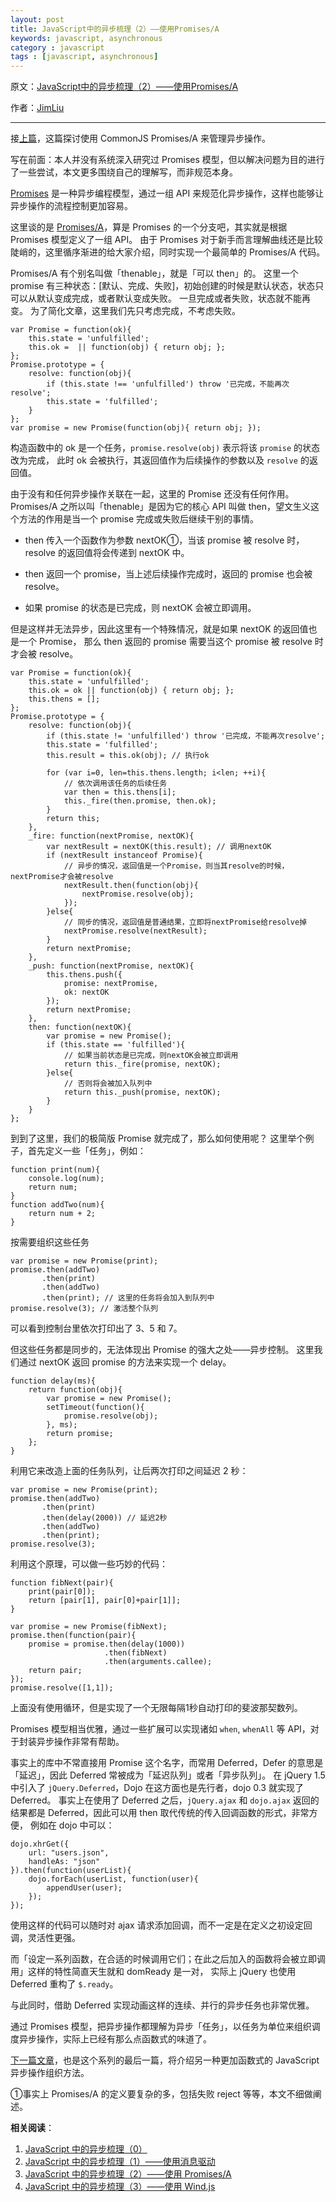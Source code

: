 ```yaml
---
layout: post
title: JavaScript中的异步梳理（2）——使用Promises/A
keywords: javascript, asynchronous
category : javascript
tags : [javascript, asynchronous]
---
```


原文：[JavaScript中的异步梳理（2）——使用Promises/A](http://jimliu.net/?p=64)

作者：[JimLiu](http://jimliu.net)

----------------------------------------------------

接[上篇](http://justjavac.com/javascript/2013/08/08/asynchronous-in-javascript-1-message-driven.html)，这篇探讨使用 CommonJS Promises/A 来管理异步操作。

写在前面：本人并没有系统深入研究过 Promises 模型，但以解决问题为目的进行了一些尝试，本文更多围绕自己的理解写，而非规范本身。

[Promises][] 是一种异步编程模型，通过一组 API 来规范化异步操作，这样也能够让异步操作的流程控制更加容易。

[Promises]: http://wiki.commonjs.org/wiki/Promises

这里谈的是 [Promises/A][]，算是 Promises 的一个分支吧，其实就是根据 Promises 模型定义了一组 API。
由于 Promises 对于新手而言理解曲线还是比较陡峭的，这里循序渐进的给大家介绍，同时实现一个最简单的 Promises/A 代码。

[Promises/A]: http://jimliu.net/Promises/A

Promises/A 有个别名叫做「thenable」，就是「可以 then」的。
这里一个 promise 有三种状态：[默认、完成、失败]，初始创建的时候是默认状态，状态只可以从默认变成完成，或者默认变成失败。
一旦完成或者失败，状态就不能再变。
为了简化文章，这里我们先只考虑完成，不考虑失败。

	var Promise = function(ok){
	    this.state = 'unfulfilled';
	    this.ok =  || function(obj) { return obj; };
	};
	Promise.prototype = {
	    resolve: function(obj){
	        if (this.state !== 'unfulfilled') throw '已完成，不能再次resolve';
	        this.state = 'fulfilled';
	    }
	};
	var promise = new Promise(function(obj){ return obj; });

构造函数中的 ok 是一个任务，`promise.resolve(obj)` 表示将该 `promise` 的状态改为完成，
此时 ok 会被执行，其返回值作为后续操作的参数以及 `resolve` 的返回值。

由于没有和任何异步操作关联在一起，这里的 Promise 还没有任何作用。
Promises/A 之所以叫「thenable」是因为它的核心 API 叫做 then，望文生义这个方法的作用是当一个 promise 完成或失败后继续干别的事情。

- then 传入一个函数作为参数 nextOK①，当该 promise 被 resolve 时，resolve 的返回值将会传递到 nextOK 中。

- then 返回一个 promise，当上述后续操作完成时，返回的 promise 也会被 resolve。

- 如果 promise 的状态是已完成，则 nextOK 会被立即调用。

但是这样并无法异步，因此这里有一个特殊情况，就是如果 nextOK 的返回值也是一个 Promise，
那么 then 返回的 promise 需要当这个 promise 被 resolve 时才会被 resolve。

	var Promise = function(ok){
	    this.state = 'unfulfilled';
	    this.ok = ok || function(obj) { return obj; };
	    this.thens = [];
	};
	Promise.prototype = {
	    resolve: function(obj){
	        if (this.state != 'unfulfilled') throw '已完成，不能再次resolve';
	        this.state = 'fulfilled';
	        this.result = this.ok(obj); // 执行ok
	 
	        for (var i=0, len=this.thens.length; i<len; ++i){
	            // 依次调用该任务的后续任务
	            var then = this.thens[i];
	            this._fire(then.promise, then.ok);
	        }
	        return this;
	    },
	    _fire: function(nextPromise, nextOK){
	        var nextResult = nextOK(this.result); // 调用nextOK
	        if (nextResult instanceof Promise){
	            // 异步的情况，返回值是一个Promise，则当其resolve的时候，nextPromise才会被resolve
	            nextResult.then(function(obj){
	                nextPromise.resolve(obj);
	            });
	        }else{
	            // 同步的情况，返回值是普通结果，立即将nextPromise给resolve掉
	            nextPromise.resolve(nextResult);
	        }
	        return nextPromise;
	    },
	    _push: function(nextPromise, nextOK){
	        this.thens.push({
	            promise: nextPromise,
	            ok: nextOK
	        });
	        return nextPromise;
	    },
	    then: function(nextOK){
	        var promise = new Promise();
	        if (this.state == 'fulfilled'){
	            // 如果当前状态是已完成，则nextOK会被立即调用
	            return this._fire(promise, nextOK);
	        }else{
	            // 否则将会被加入队列中
	            return this._push(promise, nextOK);
	        }
	    }
	};

到到了这里，我们的极简版 Promise 就完成了，那么如何使用呢？
这里举个例子，首先定义一些「任务」，例如：

	function print(num){
	    console.log(num);
	    return num;
	}
	function addTwo(num){
	    return num + 2;
	}

按需要组织这些任务

	var promise = new Promise(print);
	promise.then(addTwo)
	       .then(print)
	       .then(addTwo)
	       .then(print); // 这里的任务将会加入到队列中
	promise.resolve(3); // 激活整个队列

可以看到控制台里依次打印出了 3、5 和 7。

但这些任务都是同步的，无法体现出 Promise 的强大之处——异步控制。
这里我们通过 nextOK 返回 promise 的方法来实现一个 delay。

	function delay(ms){
	    return function(obj){
	        var promise = new Promise();
	        setTimeout(function(){
	            promise.resolve(obj);
	        }, ms);
	        return promise;
	    };
	}

利用它来改造上面的任务队列，让后两次打印之间延迟 2 秒：

	var promise = new Promise(print);
	promise.then(addTwo)
	       .then(print)
	       .then(delay(2000)) // 延迟2秒
	       .then(addTwo)
	       .then(print);
	promise.resolve(3);

利用这个原理，可以做一些巧妙的代码：

	function fibNext(pair){
	    print(pair[0]);
	    return [pair[1], pair[0]+pair[1]];
	}
	 
	var promise = new Promise(fibNext);
	promise.then(function(pair){
	    promise = promise.then(delay(1000))
	                     .then(fibNext)
	                     .then(arguments.callee);
	    return pair;
	});
	promise.resolve([1,1]);

上面没有使用循环，但是实现了一个无限每隔1秒自动打印的斐波那契数列。

Promises 模型相当优雅，通过一些扩展可以实现诸如 `when`, `whenAll` 等 API，对于封装异步操作非常有帮助。

事实上的库中不常直接用 Promise 这个名字，而常用 Deferred，Defer 的意思是「延迟」，因此 Deferred 常被成为「延迟队列」或者「异步队列」。
在 jQuery 1.5 中引入了 `jQuery.Deferred`，Dojo 在这方面也是先行者，dojo 0.3 就实现了 Deferred。
事实上在使用了 Deferred 之后，`jQuery.ajax` 和 `dojo.ajax` 返回的结果都是 Deferred，因此可以用 then 取代传统的传入回调函数的形式，非常方便，
例如在 dojo 中可以：

	dojo.xhrGet({ 
	    url: "users.json", 
	    handleAs: "json" 
	}).then(function(userList){ 
	    dojo.forEach(userList, function(user){
	        appendUser(user);
	    }); 
	});

使用这样的代码可以随时对 ajax 请求添加回调，而不一定是在定义之初设定回调，灵活性更强。

而「设定一系列函数，在合适的时候调用它们；在此之后加入的函数将会被立即调用」这样的特性简直天生就和 domReady 是一对，
实际上 jQuery 也使用 Deferred 重构了 `$.ready`。

与此同时，借助 Deferred 实现动画这样的连续、并行的异步任务也非常优雅。

通过 Promises 模型，把异步操作都理解为异步「任务」，以任务为单位来组织调度异步操作，实际上已经有那么点函数式的味道了。

[下一篇文章](http://justjavac.com/javascript/2013/08/08/asynchronous-in-javascript-3-windjs.html)，也是这个系列的最后一篇，将介绍另一种更加函数式的 JavaScript 异步操作组织方法。

①事实上 Promises/A 的定义要复杂的多，包括失败 reject 等等，本文不细做阐述。

**相关阅读**：

1. [JavaScript 中的异步梳理（0）](http://justjavac.com/javascript/2013/08/08/asynchronous-in-javascript-0.html)
2. [JavaScript 中的异步梳理（1）——使用消息驱动](http://justjavac.com/javascript/2013/08/08/asynchronous-in-javascript-1-message-driven.html)
3. [JavaScript 中的异步梳理（2）——使用 Promises/A](http://justjavac.com/javascript/2013/08/08/asynchronous-in-javascript-2-promises-a.html)
4. [JavaScript 中的异步梳理（3）——使用 Wind.js](http://justjavac.com/javascript/2013/08/08/asynchronous-in-javascript-3-windjs.html)
